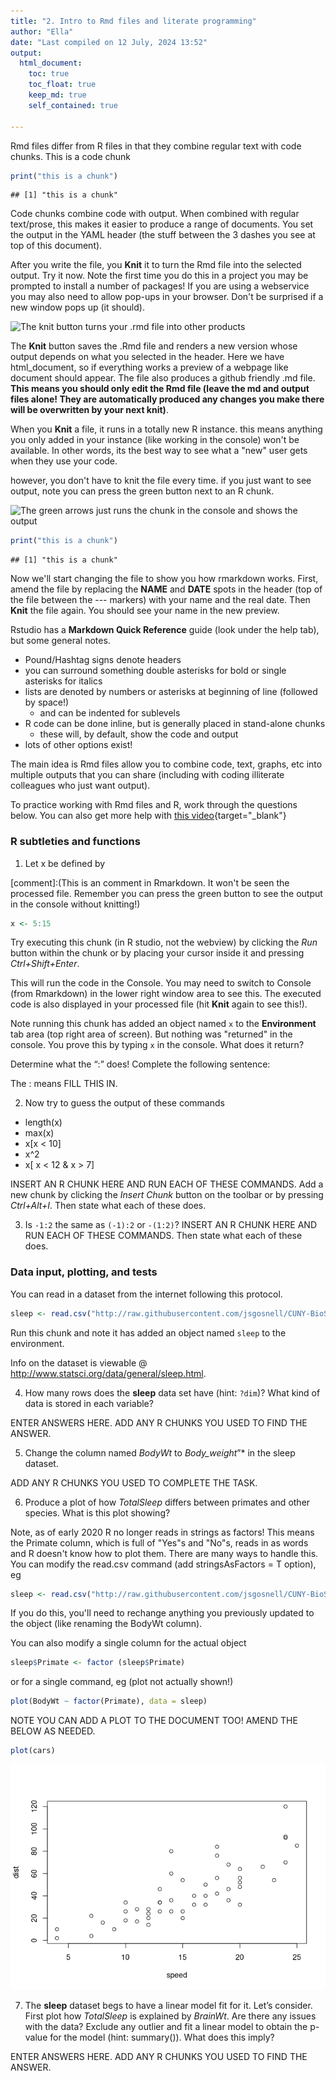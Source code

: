 ```yaml
---
title: "2. Intro to Rmd files and literate programming"
author: "Ella"
date: "Last compiled on 12 July, 2024 13:52"
output:
  html_document:
    toc: true
    toc_float: true
    keep_md: true
    self_contained: true

---
```


Rmd files differ from R files in that they combine regular text with code chunks.
This is a code chunk


``` r
print("this is a chunk")
```

```
## [1] "this is a chunk"
```

Code chunks combine code with output. When combined with regular text/prose, 
this makes it easier to produce a range of documents.  You set the output in 
the YAML header (the stuff between the 3 dashes you see at top of this document).

After you write the file, you **Knit** it to turn the Rmd file into the selected 
output.  Try it now.  Note the first time you do this in a project you may be
prompted to install a number of packages!  If you are using a webservice you may
also need to allow pop-ups in your browser. Don't be surprised if a new window 
pops up (it should). 

![The knit button turns your .rmd file into other products](https://lh3.googleusercontent.com/pw/ACtC-3dlSoGJDHtdGqEBr8L2X-yqZ-08Z95RHUMvaxHqF9EOFcBnqtamYMAWOr75mohUSL_KvWtBTt-u4KrdoHgceHc-sZiViw6l9ZqEQToLIsy6AwvQIQMrJgLbtXfV6gNLDgQvgT3N7aq9pk9-x5ugpegjYA=w378-h109-no)


The **Knit** button saves the .Rmd file and renders a new version whose output 
depends on what you selected in the header. Here we have html_document,
so if everything works a preview of a webpage like document should appear. The file
also produces a github friendly .md file. **This means you should only edit the 
Rmd file (leave the md and output files alone! They are automatically produced
any changes you make there will be overwritten by your next knit)**.  

When you **Knit** a file, it runs in a totally new R instance. this means anything
you only added in your instance (like working in the console) won't be available.
In other words, its the best way to see what a "new" user gets when they use your
code.

however, you don't have to knit the file every time. if you just want to see output,
note you can press the green button next to an R chunk.

![The green arrows just runs the chunk in the console and shows the output](https://lh3.googleusercontent.com/pw/AM-JKLUYgHbhk7YzhXdAZwV-fvLFlnOc4IcCMwt6U21qsHP7sXcjQ5xDL86NewZo2THSGAveP0Y1cL2PP4yysUTLn4N6iXoO6B1h_8RtAlqmNONY2W5V_j_4hqtQ8d3GhroTNJewT3oEqSVA-Vjh4IkDRqE-pw=w784-h73-no?authuser=0)



``` r
print("this is a chunk")
```

```
## [1] "this is a chunk"
```

Now we'll start changing the file to show you how rmarkdown works.
First, amend the file by replacing the **NAME** and **DATE** spots in the header
(top of the
file between the --- markers) with your name and the real date.  Then **Knit** the
file again. You should see your name in the new preview. 

Rstudio has a **Markdown Quick Reference** guide (look under the help tab), but 
some general notes. 

* Pound/Hashtag signs denote headers
* you can surround something double asterisks for bold or single asterisks for italics
* lists are denoted by numbers or asterisks at beginning of line (followed by space!)
  * and can be indented for sublevels
* R code can be done inline, but is generally placed in stand-alone chunks
  * these will, by default, show the code and output
* lots of other options exist!

The main idea is Rmd files allow you to combine code, text, graphs, etc into 
multiple outputs that you can share (including with coding illiterate colleagues
who just want output).

To practice working with Rmd files and R, work through the questions below. You 
can also get more help with [this video](https://www.youtube.com/watch?v=shs95EH4EhY&list=PLmnVhyQ-20EUFRmsjpYTyB5--zyolr6-o&index=9&t=24s){target="_blank"}

### R subtleties and functions

1. Let x be defined by 

[comment]:(This is an comment in Rmarkdown. It won't be seen the processed file. 
Remember you can press the green button to see the output in the console without
knitting!)


``` r
x <- 5:15
```

Try executing this chunk (in R studio, not the webview) by clicking the *Run* 
button within the chunk or by placing your cursor inside it and pressing 
*Ctrl+Shift+Enter*.

This will run the code in the Console.  You may need to switch to Console (from
Rmarkdown) in the lower right window area to see this.   The executed code is 
also displayed in your processed file (hit **Knit** again to see this!).  

Note running this chunk has added an object named `x` to the **Environment** tab
area (top right area of screen).  But nothing was "returned" in the console.  You
prove this by typing `x` in the console. What does it return?

Determine what the “:” does!  Complete the following sentence:

The : means FILL THIS IN.

2. Now try to guess the output of these commands

* length(x)
* max(x)
* x[x < 10]
* x^2
* x[ x < 12 & x > 7]

INSERT AN R CHUNK HERE AND RUN EACH OF THESE COMMANDS.  Add a new chunk by clicking the *Insert Chunk* button on the toolbar or by pressing *Ctrl+Alt+I*. Then state what
each of these does.

3.  Is `-1:2` the same as `(-1):2` or `-(1:2)`? INSERT AN R CHUNK HERE AND RUN EACH OF 
THESE COMMANDS. Then state what each of these does.

### Data input, plotting, and tests

You can read in a dataset from the internet following this protocol.


``` r
sleep <- read.csv("http://raw.githubusercontent.com/jsgosnell/CUNY-BioStats/master/datasets/sleep.csv", stringsAsFactors = T)
```

Run this chunk and note it has added an object named `sleep` to the environment. 

Info on the dataset is viewable @ http://www.statsci.org/data/general/sleep.html.

4. How many rows does the **sleep** data set have (hint: `?dim`)?  What kind of data is stored in each variable?

ENTER ANSWERS HERE. ADD ANY R CHUNKS YOU USED TO FIND THE ANSWER.

5.  Change the column named *BodyWt* to *Body_weight*”* in the sleep dataset.

ADD ANY R CHUNKS YOU USED TO COMPLETE THE TASK.

6.  Produce a plot of how *TotalSleep* differs between primates and other species. What is this plot showing?

Note, as of early 2020 R no longer reads in strings as factors! This means the 
Primate column, which is full of "Yes"s and "No"s, reads in as words and R doesn't
know how to plot them. There are many ways to handle this. You can modify the 
read.csv command (add  stringsAsFactors = T option), eg

``` r
sleep <- read.csv("http://raw.githubusercontent.com/jsgosnell/CUNY-BioStats/master/datasets/sleep.csv", stringsAsFactors = T)
```
If you do this, you'll need to rechange anything you previously updated to the
object (like renaming the BodyWt column).

You can also modify a single column for the 
actual object 


``` r
sleep$Primate <- factor (sleep$Primate)
```

or for a single command, eg (plot not actually shown!)


``` r
plot(BodyWt ~ factor(Primate), data = sleep)
```


NOTE YOU CAN ADD A PLOT TO THE DOCUMENT TOO! AMEND THE BELOW AS NEEDED.  

``` r
plot(cars)
```

![](2_Intro_to_Rmd_files/figure-html/unnamed-chunk-8-1.png)<!-- -->

7.  The **sleep** dataset begs to have a linear model fit for it. Let’s consider. First plot how *TotalSleep* is explained by *BrainWt*. Are there any issues with the data? Exclude any outlier and fit a linear model to obtain the p-value for the model (hint: summary()).  What does this imply?  

ENTER ANSWERS HERE. ADD ANY R CHUNKS YOU USED TO FIND THE ANSWER.


